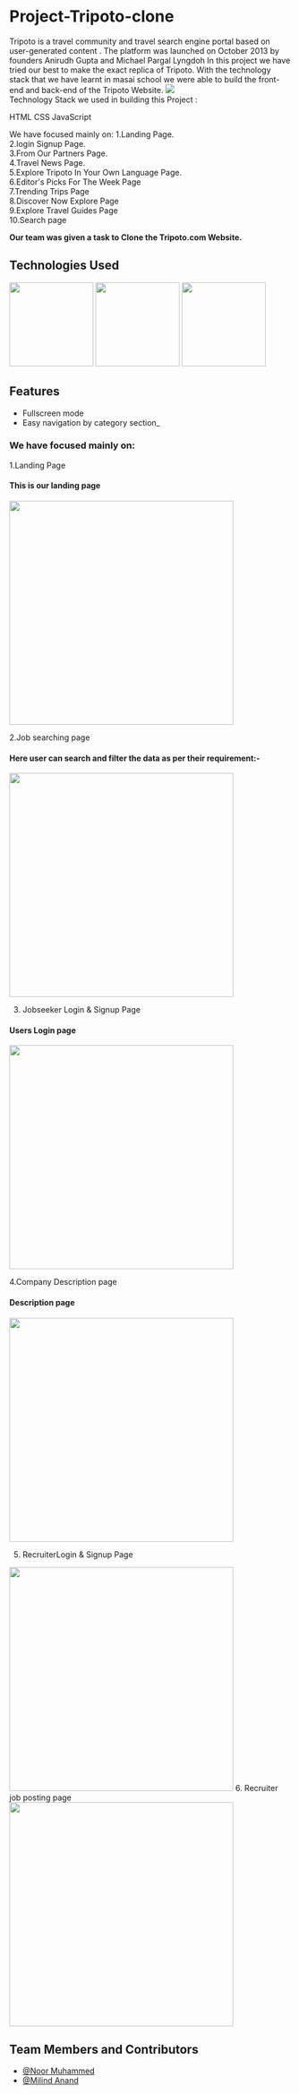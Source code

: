 # Project-Tripoto-clone
Tripoto is a travel community and travel search engine portal based on user-generated content .
The platform was launched on October 2013 by founders Anirudh Gupta and Michael Pargal Lyngdoh
In this project we have tried our best to make the exact replica of Tripoto. With the technology 
stack that we have learnt in masai school we were able to build the front-end and back-end of the Tripoto Website.
<img src="https://cdn1.tripoto.com/assets/2.9/img/logo/tripoto.svg">  
Technology Stack we used in building this Project :

HTML CSS JavaScript

We have focused mainly on: 
1.Landing Page.</br>
2.login Signup Page. </br>
3.From Our Partners Page.</br>
4.Travel News Page. </br>
5.Explore Tripoto In Your Own Language Page. </br>
6.Editor's Picks For The Week Page </br>
7.Trending Trips Page </br>
8.Discover Now Explore Page </br>
9.Explore Travel Guides Page </br>
10.Search page</br>

**Our team was given a task to Clone the Tripoto.com Website.**

## Technologies Used

<p float="left">
  <img src="https://upload.wikimedia.org/wikipedia/commons/thumb/6/61/HTML5_logo_and_wordmark.svg/1200px-HTML5_logo_and_wordmark.svg.png" height="150"/>
  <img src="https://cdn.freebiesupply.com/logos/thumbs/2x/css3-logo.png"  height="150"/> 
  <img src="https://i.pinimg.com/originals/50/a6/42/50a6428d99f98e808074cceaf4c755e7.png"  height="150"/>
</p>

## Features

- Fullscreen mode
- Easy navigation by category section_


### We have focused mainly on:

1.Landing Page

<h4>This is our landing page </h4>
<img src="public/Screenshot (867).png" width="400"/>

2.Job searching page 

<h4>Here user can search and filter the data as per their requirement:- </h4>
<img src="public/Screenshot (869).png" width="400"/>

3. Jobseeker Login & Signup Page
<h4> Users Login page </h4>
<img src="public/Screenshot (870).png" width="400"/>

4.Company Description page
<h4> Description page </h4>
<img src="public/Screenshot (871).png" width="400"/>

5. RecruiterLogin & Signup Page 
 <img src="public/Screenshot (872).png" width="400"/>
6. Recruiter job posting page 
<img src="public/Screenshot (874).png" width="400"/>



## Team Members and Contributors

- [@Noor Muhammed](https://github.com/NOORMUHAMM)
- [@Milind Anand](https://github.com/Milind74)





